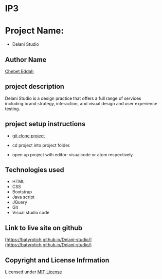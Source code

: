 # IP3

# Project Name:

- Delani Studio
## Author Name
[Chebet Eddah](https://github.com/batyrotich/)

## project description
 Delani Studio is a design practice that offers a full range of services including brand strategy, interaction, and visual design and user experience testing.

 ## project setup instructions

 - [git clone project](https://github.com/batyrotich/Delani-studio)

 - cd project into project folder.
 - open up project with editor: visualcode or atom respectively.
 ## Technologies used 
   - HTML
   - CSS
   - Bootstrap
   - Java script
   - JQuery
   - Git
   - Visual studio code
## Link to live site on github
[https://batyrotich.github.io/Delani-studio/](https://batyrotich.github.io/Delani-studio/)

## Copyright and License Infrmation
Licensed under [MIT License](https://github.com/batyrotich/Delani-studio/tree-save/master/LICENSE)
